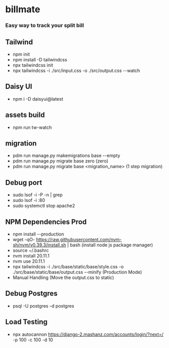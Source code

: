 # billmate

### Easy way to track your split bill

## Tailwind
- npm init
- npm install -D tailwindcss
- npx tailwindcss init
- npx tailwindcss -i ./src/input.css -o ./src/output.css --watch

## Daisy UI
- npm i -D daisyui@latest

## assets build
- npm run tw-watch

## migration
- pdm run manage.py makemigrations base --empty
- pdm run manage.py migrate base zero (zero)
- pdm run manage.py migrate base <migration_name> (1 step migration)

## Debug port
- sudo lsof -i -P -n | grep <port number>
- sudo lsof -i :80
- sudo systemctl stop apache2

## NPM Dependencies Prod
- npm install --production
- wget -qO- https://raw.githubusercontent.com/nvm-sh/nvm/v0.39.3/install.sh | bash (install node js package manager)
- source ~/.bashrc
- nvm install 20.11.1
- nvm use 20.11.1
- npx tailwindcss -i ./src/base/static/base/style.css -o ./src/base/static/base/output.css --minify (Production Mode)
- Manual Handling (Move the output.css to static)

## Debug Postgres
- psql -U postgres -d postgres

## Load Testing
- npx autocannon https://django-2.mashanz.com/accounts/login/?next=/ -p 100 -c 100 -d 10
